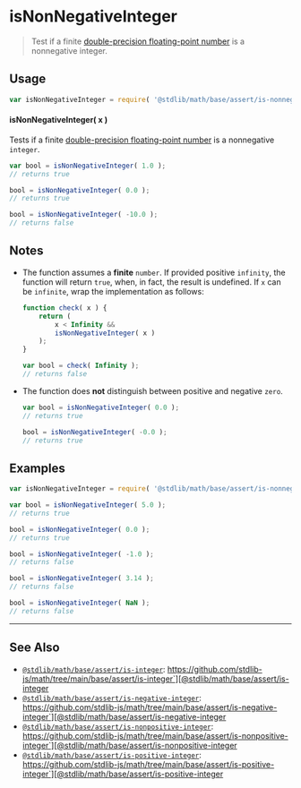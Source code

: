 <!--

@license Apache-2.0

Copyright (c) 2018 The Stdlib Authors.

Licensed under the Apache License, Version 2.0 (the "License");
you may not use this file except in compliance with the License.
You may obtain a copy of the License at

   http://www.apache.org/licenses/LICENSE-2.0

Unless required by applicable law or agreed to in writing, software
distributed under the License is distributed on an "AS IS" BASIS,
WITHOUT WARRANTIES OR CONDITIONS OF ANY KIND, either express or implied.
See the License for the specific language governing permissions and
limitations under the License.

-->

# isNonNegativeInteger

> Test if a finite [double-precision floating-point number][ieee754] is a nonnegative integer.

<section class="usage">

## Usage

```javascript
var isNonNegativeInteger = require( '@stdlib/math/base/assert/is-nonnegative-integer' );
```

#### isNonNegativeInteger( x )

Tests if a finite [double-precision floating-point number][ieee754] is a nonnegative `integer`.

```javascript
var bool = isNonNegativeInteger( 1.0 );
// returns true

bool = isNonNegativeInteger( 0.0 );
// returns true

bool = isNonNegativeInteger( -10.0 );
// returns false
```

</section>

<!-- /.usage -->

<section class="notes">

## Notes

-   The function assumes a **finite** `number`. If provided positive `infinity`, the function will return `true`, when, in fact, the result is undefined. If `x` can be `infinite`, wrap the implementation as follows:

    ```javascript
    function check( x ) {
        return (
            x < Infinity &&
            isNonNegativeInteger( x )
        );
    }

    var bool = check( Infinity );
    // returns false
    ```

-   The function does **not** distinguish between positive and negative `zero`.

    ```javascript
    var bool = isNonNegativeInteger( 0.0 );
    // returns true

    bool = isNonNegativeInteger( -0.0 );
    // returns true
    ```

</section>

<!-- /.notes -->

<section class="examples">

## Examples

<!-- eslint no-undef: "error" -->

```javascript
var isNonNegativeInteger = require( '@stdlib/math/base/assert/is-nonnegative-integer' );

var bool = isNonNegativeInteger( 5.0 );
// returns true

bool = isNonNegativeInteger( 0.0 );
// returns true

bool = isNonNegativeInteger( -1.0 );
// returns false

bool = isNonNegativeInteger( 3.14 );
// returns false

bool = isNonNegativeInteger( NaN );
// returns false
```

</section>

<!-- /.examples -->

<!-- Section for related `stdlib` packages. Do not manually edit this section, as it is automatically populated. -->

<section class="related">

* * *

## See Also

-   [`@stdlib/math/base/assert/is-integer`][@stdlib/math/base/assert/is-integer]: https://github.com/stdlib-js/math/tree/main/base/assert/is-integer`][@stdlib/math/base/assert/is-integer
-   [`@stdlib/math/base/assert/is-negative-integer`][@stdlib/math/base/assert/is-negative-integer]: https://github.com/stdlib-js/math/tree/main/base/assert/is-negative-integer`][@stdlib/math/base/assert/is-negative-integer
-   [`@stdlib/math/base/assert/is-nonpositive-integer`][@stdlib/math/base/assert/is-nonpositive-integer]: https://github.com/stdlib-js/math/tree/main/base/assert/is-nonpositive-integer`][@stdlib/math/base/assert/is-nonpositive-integer
-   [`@stdlib/math/base/assert/is-positive-integer`][@stdlib/math/base/assert/is-positive-integer]: https://github.com/stdlib-js/math/tree/main/base/assert/is-positive-integer`][@stdlib/math/base/assert/is-positive-integer

</section>

<!-- /.related -->

<!-- Section for all links. Make sure to keep an empty line after the `section` element and another before the `/section` close. -->

<section class="links">

[ieee754]: https://en.wikipedia.org/wiki/IEEE_754-1985

<!-- <related-links> -->

[@stdlib/math/base/assert/is-integer]: https://github.com/stdlib-js/math/tree/main/base/assert/is-integer

[@stdlib/math/base/assert/is-negative-integer]: https://github.com/stdlib-js/math/tree/main/base/assert/is-negative-integer

[@stdlib/math/base/assert/is-nonpositive-integer]: https://github.com/stdlib-js/math/tree/main/base/assert/is-nonpositive-integer

[@stdlib/math/base/assert/is-positive-integer]: https://github.com/stdlib-js/math/tree/main/base/assert/is-positive-integer

<!-- </related-links> -->

</section>

<!-- /.links -->
